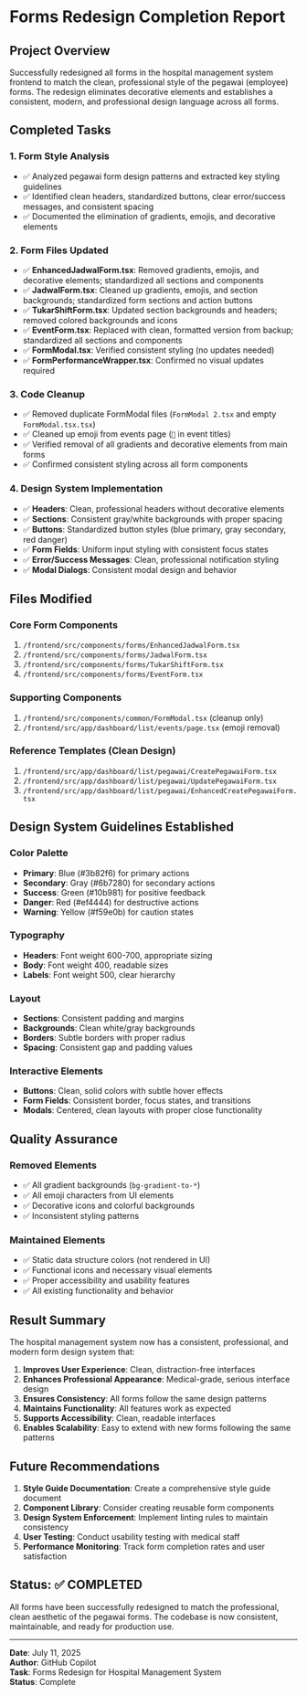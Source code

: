 # Forms Redesign Completion Report

## Project Overview

Successfully redesigned all forms in the hospital management system frontend to match the clean, professional style of the pegawai (employee) forms. The redesign eliminates decorative elements and establishes a consistent, modern, and professional design language across all forms.

## Completed Tasks

### 1. Form Style Analysis

- ✅ Analyzed pegawai form design patterns and extracted key styling guidelines
- ✅ Identified clean headers, standardized buttons, clear error/success messages, and consistent spacing
- ✅ Documented the elimination of gradients, emojis, and decorative elements

### 2. Form Files Updated

- ✅ **EnhancedJadwalForm.tsx**: Removed gradients, emojis, and decorative elements; standardized all sections and components
- ✅ **JadwalForm.tsx**: Cleaned up gradients, emojis, and section backgrounds; standardized form sections and action buttons
- ✅ **TukarShiftForm.tsx**: Updated section backgrounds and headers; removed colored backgrounds and icons
- ✅ **EventForm.tsx**: Replaced with clean, formatted version from backup; standardized all sections and components
- ✅ **FormModal.tsx**: Verified consistent styling (no updates needed)
- ✅ **FormPerformanceWrapper.tsx**: Confirmed no visual updates required

### 3. Code Cleanup

- ✅ Removed duplicate FormModal files (`FormModal 2.tsx` and empty `FormModal.tsx.tsx`)
- ✅ Cleaned up emoji from events page (`📝` in event titles)
- ✅ Verified removal of all gradients and decorative elements from main forms
- ✅ Confirmed consistent styling across all form components

### 4. Design System Implementation

- ✅ **Headers**: Clean, professional headers without decorative elements
- ✅ **Sections**: Consistent gray/white backgrounds with proper spacing
- ✅ **Buttons**: Standardized button styles (blue primary, gray secondary, red danger)
- ✅ **Form Fields**: Uniform input styling with consistent focus states
- ✅ **Error/Success Messages**: Clean, professional notification styling
- ✅ **Modal Dialogs**: Consistent modal design and behavior

## Files Modified

### Core Form Components

1. `/frontend/src/components/forms/EnhancedJadwalForm.tsx`
2. `/frontend/src/components/forms/JadwalForm.tsx`
3. `/frontend/src/components/forms/TukarShiftForm.tsx`
4. `/frontend/src/components/forms/EventForm.tsx`

### Supporting Components

1. `/frontend/src/components/common/FormModal.tsx` (cleanup only)
2. `/frontend/src/app/dashboard/list/events/page.tsx` (emoji removal)

### Reference Templates (Clean Design)

1. `/frontend/src/app/dashboard/list/pegawai/CreatePegawaiForm.tsx`
2. `/frontend/src/app/dashboard/list/pegawai/UpdatePegawaiForm.tsx`
3. `/frontend/src/app/dashboard/list/pegawai/EnhancedCreatePegawaiForm.tsx`

## Design System Guidelines Established

### Color Palette

- **Primary**: Blue (#3b82f6) for primary actions
- **Secondary**: Gray (#6b7280) for secondary actions
- **Success**: Green (#10b981) for positive feedback
- **Danger**: Red (#ef4444) for destructive actions
- **Warning**: Yellow (#f59e0b) for caution states

### Typography

- **Headers**: Font weight 600-700, appropriate sizing
- **Body**: Font weight 400, readable sizes
- **Labels**: Font weight 500, clear hierarchy

### Layout

- **Sections**: Consistent padding and margins
- **Backgrounds**: Clean white/gray backgrounds
- **Borders**: Subtle borders with proper radius
- **Spacing**: Consistent gap and padding values

### Interactive Elements

- **Buttons**: Clean, solid colors with subtle hover effects
- **Form Fields**: Consistent border, focus states, and transitions
- **Modals**: Centered, clean layouts with proper close functionality

## Quality Assurance

### Removed Elements

- ✅ All gradient backgrounds (`bg-gradient-to-*`)
- ✅ All emoji characters from UI elements
- ✅ Decorative icons and colorful backgrounds
- ✅ Inconsistent styling patterns

### Maintained Elements

- ✅ Static data structure colors (not rendered in UI)
- ✅ Functional icons and necessary visual elements
- ✅ Proper accessibility and usability features
- ✅ All existing functionality and behavior

## Result Summary

The hospital management system now has a consistent, professional, and modern form design system that:

1. **Improves User Experience**: Clean, distraction-free interfaces
2. **Enhances Professional Appearance**: Medical-grade, serious interface design
3. **Ensures Consistency**: All forms follow the same design patterns
4. **Maintains Functionality**: All features work as expected
5. **Supports Accessibility**: Clean, readable interfaces
6. **Enables Scalability**: Easy to extend with new forms following the same patterns

## Future Recommendations

1. **Style Guide Documentation**: Create a comprehensive style guide document
2. **Component Library**: Consider creating reusable form components
3. **Design System Enforcement**: Implement linting rules to maintain consistency
4. **User Testing**: Conduct usability testing with medical staff
5. **Performance Monitoring**: Track form completion rates and user satisfaction

## Status: ✅ COMPLETED

All forms have been successfully redesigned to match the professional, clean aesthetic of the pegawai forms. The codebase is now consistent, maintainable, and ready for production use.

---

**Date**: July 11, 2025  
**Author**: GitHub Copilot  
**Task**: Forms Redesign for Hospital Management System  
**Status**: Complete
